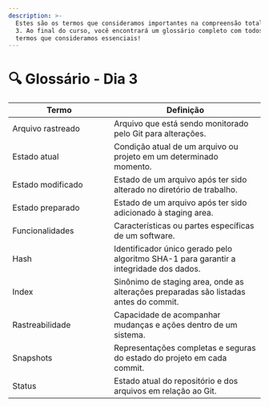 ```yaml
---
description: >-
  Estes são os termos que consideramos importantes na compreensão total do Dia
  3. Ao final do curso, você encontrará um glossário completo com todos os
  termos que consideramos essenciais!
---
```


# 🔍 Glossário - Dia 3

<table data-full-width="true"><thead><tr><th width="187">Termo</th><th>Definição</th></tr></thead><tbody><tr><td>Arquivo rastreado</td><td>Arquivo que está sendo monitorado pelo Git para alterações.</td></tr><tr><td>Estado atual</td><td>Condição atual de um arquivo ou projeto em um determinado momento.</td></tr><tr><td>Estado modificado</td><td>Estado de um arquivo após ter sido alterado no diretório de trabalho.</td></tr><tr><td>Estado preparado</td><td>Estado de um arquivo após ter sido adicionado à staging area.</td></tr><tr><td>Funcionalidades</td><td>Características ou partes específicas de um software.</td></tr><tr><td>Hash</td><td>Identificador único gerado pelo algoritmo SHA-1 para garantir a integridade dos dados.</td></tr><tr><td>Index</td><td>Sinônimo de staging area, onde as alterações preparadas são listadas antes do commit.</td></tr><tr><td>Rastreabilidade</td><td>Capacidade de acompanhar mudanças e ações dentro de um sistema.</td></tr><tr><td>Snapshots</td><td>Representações completas e seguras do estado do projeto em cada commit.</td></tr><tr><td>Status</td><td>Estado atual do repositório e dos arquivos em relação ao Git.</td></tr></tbody></table>
